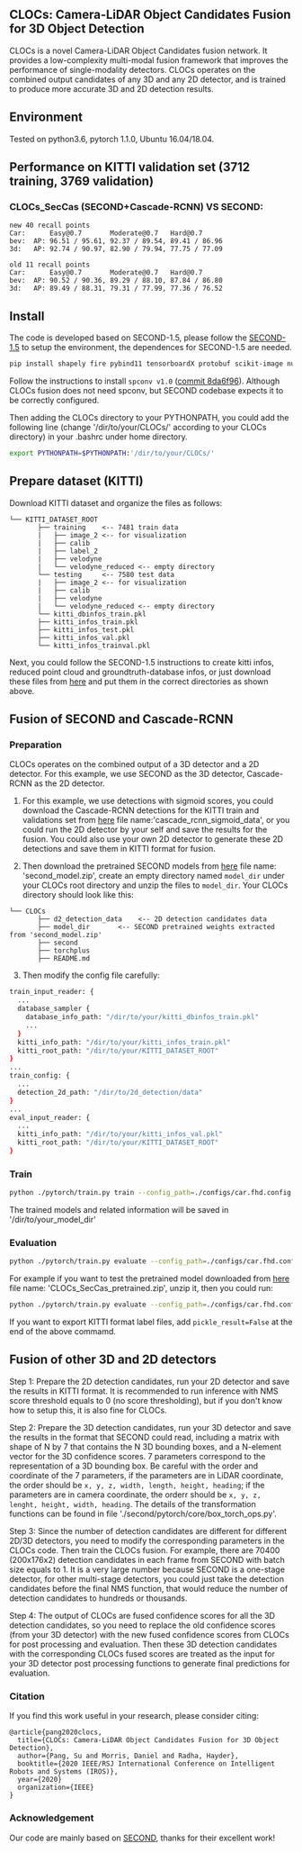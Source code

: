 ## CLOCs: Camera-LiDAR Object Candidates Fusion for 3D Object Detection

CLOCs is a novel Camera-LiDAR Object Candidates fusion network. It provides a low-complexity multi-modal fusion framework that improves the performance of single-modality detectors. CLOCs operates on the combined output candidates of any 3D and any 2D detector, and is trained to produce more accurate 3D and 2D detection results.

## Environment
Tested on python3.6, pytorch 1.1.0, Ubuntu 16.04/18.04.

## Performance on KITTI validation set (3712 training, 3769 validation)
### CLOCs_SecCas (SECOND+Cascade-RCNN) VS SECOND:
```
new 40 recall points
Car:      Easy@0.7       Moderate@0.7   Hard@0.7
bev:  AP: 96.51 / 95.61, 92.37 / 89.54, 89.41 / 86.96
3d:   AP: 92.74 / 90.97, 82.90 / 79.94, 77.75 / 77.09
```
```
old 11 recall points
Car:      Easy@0.7       Moderate@0.7   Hard@0.7
bev:  AP: 90.52 / 90.36, 89.29 / 88.10, 87.84 / 86.80
3d:   AP: 89.49 / 88.31, 79.31 / 77.99, 77.36 / 76.52
```
## Install

The code is developed based on SECOND-1.5, please follow the [SECOND-1.5](https://github.com/traveller59/second.pytorch/tree/v1.5) to setup the environment, the dependences for SECOND-1.5 are needed.
```bash
pip install shapely fire pybind11 tensorboardX protobuf scikit-image numba pillow
```
Follow the instructions to install `spconv v1.0` ([commit 8da6f96](https://github.com/traveller59/spconv/tree/8da6f967fb9a054d8870c3515b1b44eca2103634)). Although CLOCs fusion does not need spconv, but SECOND codebase expects it to be correctly configured.

Then adding the CLOCs directory to your PYTHONPATH, you could add the following line (change '/dir/to/your/CLOCs/' according to your CLOCs directory) in your .bashrc under home directory.
```bash
export PYTHONPATH=$PYTHONPATH:'/dir/to/your/CLOCs/'
```
## Prepare dataset (KITTI)
Download KITTI dataset and organize the files as follows:

```plain
└── KITTI_DATASET_ROOT
       ├── training    <-- 7481 train data
       |   ├── image_2 <-- for visualization
       |   ├── calib
       |   ├── label_2
       |   ├── velodyne
       |   └── velodyne_reduced <-- empty directory
       └── testing     <-- 7580 test data
       |   ├── image_2 <-- for visualization
       |   ├── calib
       |   ├── velodyne
       |   └── velodyne_reduced <-- empty directory
       └── kitti_dbinfos_train.pkl
       ├── kitti_infos_train.pkl
       ├── kitti_infos_test.pkl
       ├── kitti_infos_val.pkl
       └── kitti_infos_trainval.pkl
```

Next, you could follow the SECOND-1.5 instructions to create kitti infos, reduced point cloud and groundtruth-database infos, or just download these files from [here](https://drive.google.com/drive/folders/1ScFUWPwzK5_VXb-LYQZuZVkiBj-dTMJ9?usp=sharing) and put them in the correct directories as shown above.

## Fusion of SECOND and Cascade-RCNN
### Preparation
CLOCs operates on the combined output of a 3D detector and a 2D detector. For this example, we use SECOND as the 3D detector, Cascade-RCNN as the 2D detector. 

1. For this example, we use detections with sigmoid scores, you could download the Cascade-RCNN detections for the KITTI train and validations set from [here](https://drive.google.com/drive/folders/1ScFUWPwzK5_VXb-LYQZuZVkiBj-dTMJ9?usp=sharing) file name:'cascade_rcnn_sigmoid_data', or you could run the 2D detector by your self and save the results for the fusion. You could also use your own 2D detector to generate these 2D detections and save them in KITTI format for fusion. 

2. Then download the pretrained SECOND models from [here](https://drive.google.com/drive/folders/1ScFUWPwzK5_VXb-LYQZuZVkiBj-dTMJ9?usp=sharing) file name: 'second_model.zip', create an empty directory named ```model_dir``` under your CLOCs root directory and unzip the files to ```model_dir```. Your CLOCs directory should look like this:
```plain
└── CLOCs
       ├── d2_detection_data    <-- 2D detection candidates data
       ├── model_dir       <-- SECOND pretrained weights extracted from 'second_model.zip' 
       ├── second 
       ├── torchplus 
       ├── README.md
```

3. Then modify the config file carefully:
```bash
train_input_reader: {
  ...
  database_sampler {
    database_info_path: "/dir/to/your/kitti_dbinfos_train.pkl"
    ...
  }
  kitti_info_path: "/dir/to/your/kitti_infos_train.pkl"
  kitti_root_path: "/dir/to/your/KITTI_DATASET_ROOT"
}
...
train_config: {
  ...
  detection_2d_path: "/dir/to/2d_detection/data"
}
...
eval_input_reader: {
  ...
  kitti_info_path: "/dir/to/your/kitti_infos_val.pkl"
  kitti_root_path: "/dir/to/your/KITTI_DATASET_ROOT"
}

```
### Train
```bash
python ./pytorch/train.py train --config_path=./configs/car.fhd.config --model_dir=/dir/to/your_model_dir
```
The trained models and related information will be saved in '/dir/to/your_model_dir'
### Evaluation
```bash
python ./pytorch/train.py evaluate --config_path=./configs/car.fhd.config --model_dir=/dir/to/your/trained_model --measure_time=True --batch_size=1
```
For example if you want to test the pretrained model downloaded from [here](https://drive.google.com/drive/folders/1ScFUWPwzK5_VXb-LYQZuZVkiBj-dTMJ9?usp=sharing) file name: 'CLOCs_SecCas_pretrained.zip', unzip it, then you could run:
```bash
python ./pytorch/train.py evaluate --config_path=./configs/car.fhd.config --model_dir=/dir/to/your/CLOCs_SecCas_pretrained --measure_time=True --batch_size=1
```
If you want to export KITTI format label files, add ```pickle_result=False``` at the end of the above commamd.
## Fusion of other 3D and 2D detectors
Step 1: Prepare the 2D detection candidates, run your 2D detector and save the results in KITTI format. It is recommended to run inference with NMS score threshold equals to 0 (no score thresholding), but if you don't know how to setup this, it is also fine for CLOCs.

Step 2: Prepare the 3D detection candidates, run your 3D detector and save the results in the format that SECOND could read, including a matrix with shape of N by 7 that contains the N 3D bounding boxes, and a N-element vector for the 3D confidence scores. 7 parameters correspond to the representation of a 3D bounding box. Be careful with the order and coordinate of the 7 parameters, if the parameters are in LiDAR coordinate, the order should be ```x, y, z, width, length, height, heading```; if the parameters are in camera coordinate, the orderr should be ```x, y, z, lenght, height, width, heading```. The details of the transformation functions can be found in file './second/pytorch/core/box_torch_ops.py'.

Step 3: Since the number of detection candidates are different for different 2D/3D detectors, you need to modify the corresponding parameters in the CLOCs code. Then train the CLOCs fusion. For example, there are 70400 (200x176x2) detection candidates in each frame from SECOND with batch size equals to 1. It is a very large number because SECOND is a one-stage detector, for other multi-stage detectors, you could just take the detection candidates before the final NMS function, that would reduce the number of detection candidates to hundreds or thousands.

Step 4: The output of CLOCs are fused confidence scores for all the 3D detection candidates, so you need to replace the old confidence scores (from your 3D detector) with the new fused confidence scores from CLOCs for post processing and evaluation. Then these 3D detection candidates with the corresponding CLOCs fused scores are treated as the input for your 3D detector post processing functions to generate final predictions for evaluation.
### Citation
If you find this work useful in your research, please consider citing:
```
@article{pang2020clocs,
  title={CLOCs: Camera-LiDAR Object Candidates Fusion for 3D Object Detection},
  author={Pang, Su and Morris, Daniel and Radha, Hayder},
  booktitle={2020 IEEE/RSJ International Conference on Intelligent Robots and Systems (IROS)},
  year={2020}
  organization={IEEE}
}
```
### Acknowledgement
Our code are mainly based on [SECOND](https://github.com/traveller59/second.pytorch/tree/v1.5), thanks for their excellent work!

